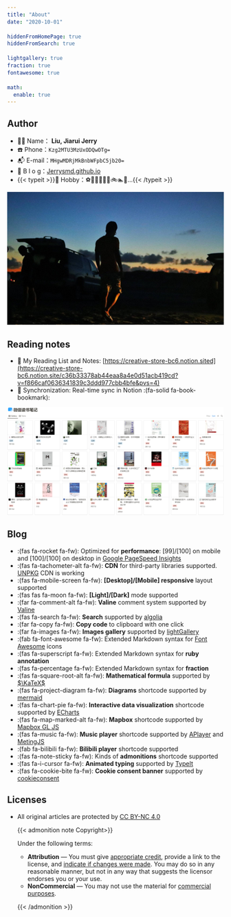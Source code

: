 ```yaml
---
title: "About"
date: "2020-10-01"

hiddenFromHomePage: true
hiddenFromSearch: true

lightgallery: true
fraction: true
fontawesome: true

math:
  enable: true
---
```


## Author

+ 🧑‍💻 Name： **Liu, Jiarui Jerry**
+ ☎️ Phone：`Kzg2MTU3MzUxODQwOTg=`
+ 📬 E-mail：`MHgwMDRjMkBnbWFpbC5jb20=`
+ 🔭 B l o g：[Jerrysmd.github.io](https://jerrysmd.github.io)
+ {{< typeit >}}🏀 Hobby：⚽📸🏓🎹📱📖🚲🏊💪...{{< /typeit >}}




![the United States](/posts/picture/20191011083753_IMG_2610-01.jfif "Corpus Christi, Texas")

## Reading notes

+ 📖 My Reading List and Notes: [https://creative-store-bc6.notion.sited](https://creative-store-bc6.notion.site/c36b33378ab44eaa8a4e0d51acb419cd?v=f866caf0636341839c3ddd977cbb4bfe&pvs=4)
+ 📝 Synchronization: Real-time sync in Notion :(fa-solid fa-book-bookmark):



![Weread Reading Notes](/posts/picture/image-20231010224455342.png "Weread Reading Notes")

## Blog

+ :(fas fa-rocket fa-fw): Optimized for **performance**: [99]/[100] on mobile and [100]/[100] on desktop in [Google PageSpeed Insights](https://developers.google.com/speed/pagespeed/insights)
+ :(fas fa-tachometer-alt fa-fw): **CDN** for third-party libraries supported. [UNPKG](https://unpkg.com/) CDN is working
+ :(fas fa-mobile-screen fa-fw): **[Desktop]/[Mobile] responsive** layout supported
+ :(fas fas fa-moon fa-fw): **[Light]/[Dark]** mode supported
+ :(far fa-comment-alt fa-fw): **Valine** comment system supported by [Valine](https://valine.js.org/)
+ :(fas fa-search fa-fw): **Search** supported by [algolia](https://www.algolia.com/)
+ :(far fa-copy fa-fw): **Copy code** to clipboard with one click
+ :(far fa-images fa-fw): **Images gallery** supported by [lightGallery](https://github.com/sachinchoolur/lightgallery)
+ :(fab fa-font-awesome fa-fw): Extended Markdown syntax for [Font Awesome](https://fontawesome.com/) icons
+ :(fas fa-superscript fa-fw): Extended Markdown syntax for **ruby annotation**
+ :(fas fa-percentage fa-fw): Extended Markdown syntax for **fraction**
+ :(fas fa-square-root-alt fa-fw): **Mathematical formula** supported by [$\KaTeX$](https://katex.org/)
+ :(fas fa-project-diagram fa-fw): **Diagrams** shortcode supported by [mermaid](https://github.com/mermaid-js/mermaid)
+ :(fas fa-chart-pie fa-fw): **Interactive data visualization** shortcode supported by [ECharts](https://echarts.apache.org/)
+ :(fas fa-map-marked-alt fa-fw): **Mapbox** shortcode supported by [Mapbox GL JS](https://docs.mapbox.com/mapbox-gl-js)
+ :(fas fa-music fa-fw): **Music player** shortcode supported by [APlayer](https://github.com/MoePlayer/APlayer) and [MetingJS](https://github.com/metowolf/MetingJS)
+ :(fab fa-bilibili fa-fw): **Bilibili player** shortcode supported
+ :(fas fa-note-sticky fa-fw): Kinds of **admonitions** shortcode supported
+ :(fas fa-i-cursor fa-fw): **Animated typing** supported by [TypeIt](https://typeitjs.com/)
+ :(fas fa-cookie-bite fa-fw): **Cookie consent banner** supported by [cookieconsent](https://github.com/osano/cookieconsent)

## Licenses

+ All original articles are protected by [CC BY-NC 4.0](https://creativecommons.org/licenses/by-nc/4.0/)

  {{< admonition note Copyright>}}

  Under the following terms:

  + **Attribution** — You must give [appropriate credit](https://creativecommons.org/licenses/by-nc/4.0/#), provide a link to the license, and [indicate if changes were made](https://creativecommons.org/licenses/by-nc/4.0/#). You may do so in any reasonable manner, but not in any way that suggests the licensor endorses you or your use.
  + **NonCommercial** — You may not use the material for [commercial purposes](https://creativecommons.org/licenses/by-nc/4.0/#).

  {{< /admonition >}}
